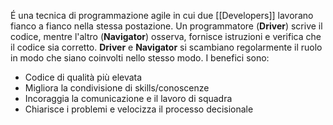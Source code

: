 É una tecnica di programmazione agile in cui due [[Developers]] lavorano fianco a fianco nella stessa postazione. Un programmatore (**Driver**) scrive il codice, mentre l'altro (**Navigator**) osserva, fornisce istruzioni e verifica che il codice sia corretto.
**Driver** e **Navigator** si scambiano regolarmente il ruolo in modo che siano coinvolti nello stesso modo. I benefici sono:
- Codice di qualità più elevata
- Migliora la condivisione di skills/conoscenze
- Incoraggia la comunicazione e il lavoro di squadra
- Chiarisce i problemi e velocizza il processo decisionale